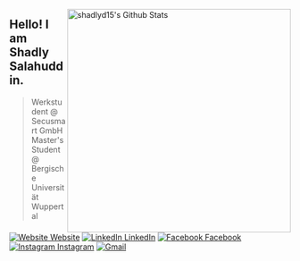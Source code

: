 [<img align="right" width="400" src="https://github-readme-stats.vercel.app/api?username=shadlyd15&&show_icons=true&theme=graywhite&count_private=true" alt="shadlyd15's Github Stats"/>](https://github.com/shadlyd15)

## Hello! I am Shadly Salahuddin. 
> Werkstudent @ Secusmart GmbH <br>
> Master's Student @ Bergische Universität Wuppertal <br>



[![Website Website](https://img.shields.io/badge/%20-Website-black?color=222244&labelColor=000000&logo=github&logoColor=f5f7fe)](https://shadlyd15.github.io/)
[![LinkedIn LinkedIn](https://img.shields.io/badge/%20-Blog-black?color=222244&labelColor=000000&logo=jekyll&logoColor=f5f7fe)](https://shadlyd15.github.io/blog/)
[![Facebook Facebook](https://img.shields.io/badge/%20-Connect-black?color=222244&labelColor=000000&logo=facebook&logoColor=f5f7fe)](https://www.facebook.com/shadlyd15/)
[![Instagram Instagram](https://img.shields.io/badge/%20-Follow-black?color=222244&labelColor=000000&logo=Instagram&logoColor=f5f7fe)](https://www.Instagram.com/shadlyd15/)
[![Gmail](https://img.shields.io/badge/%20-Send%20Mail-black?color=222244&labelColor=000000&logo=gmail&logoColor=f5f7fe)](mailto:shadlyd15@gmail.com?subject=From%20GitHub&&body=Hi,%20there.%20Found%20you%20on%20GitHub!%20Let's%20talk%20about...)

<!--

[![Top Langs](https://github-readme-stats.vercel.app/api/top-langs/?username=shadlyd15&layout=compact)](https://github.com/shadlyd15)

-->
